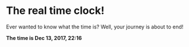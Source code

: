 # The real time clock!

Ever wanted to know what the time is? Well, your journey is about to end!

**The time is Dec 13, 2017, 22:16**